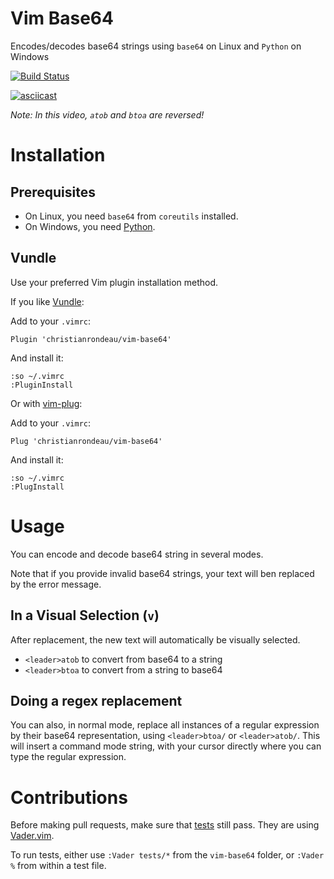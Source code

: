 # Vim Base64

Encodes/decodes base64 strings using `base64` on Linux and `Python` on Windows

[![Build Status](https://travis-ci.org/christianrondeau/vim-base64.svg?branch=master)](https://travis-ci.org/christianrondeau/vim-base64)

[![asciicast](https://asciinema.org/a/90272.png)](https://asciinema.org/a/90272)

_Note: In this video, `atob` and `btoa` are reversed!_

# Installation

## Prerequisites

* On Linux, you need `base64` from `coreutils` installed.
* On Windows, you need [Python](https://www.python.org/downloads/windows/).

## Vundle

Use your preferred Vim plugin installation method.

If you like [Vundle](https://github.com/VundleVim/Vundle.vim):

Add to your `.vimrc`:

    Plugin 'christianrondeau/vim-base64'

And install it:

    :so ~/.vimrc
    :PluginInstall

Or with [vim-plug](https://github.com/junegunn/vim-plug):

Add to your `.vimrc`:

    Plug 'christianrondeau/vim-base64'

And install it:

    :so ~/.vimrc
    :PlugInstall

# Usage

You can encode and decode base64 string in several modes.

Note that if you provide invalid base64 strings, your text will ben replaced by the error message.

## In a Visual Selection (`v`)

After replacement, the new text will automatically be visually selected.

* `<leader>atob` to convert from base64 to a string
* `<leader>btoa` to convert from a string to base64

## Doing a regex replacement

You can also, in normal mode, replace all instances of a regular expression by their base64 representation, using `<leader>btoa/` or `<leader>atob/`. This will insert a command mode string, with your cursor directly where you can type the regular expression.

# Contributions

Before making pull requests, make sure that [tests](tests/) still pass. They are using [Vader.vim](https://github.com/junegunn/vader.vim).

To run tests, either use `:Vader tests/*` from the `vim-base64` folder, or `:Vader %` from within a test file.
